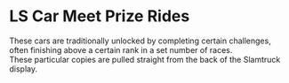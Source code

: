 # LS Car Meet Prize Rides

These cars are traditionally unlocked by completing certain challenges, often finishing above a certain rank in a set number of races.  
These particular copies are pulled straight from the back of the Slamtruck display.
